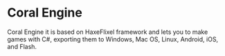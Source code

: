 Coral Engine
===========

Coral Engine it is based on HaxeFlixel framework and lets you to make games with C#, exporting them to Windows, Mac OS, Linux, Android, iOS, and Flash.
